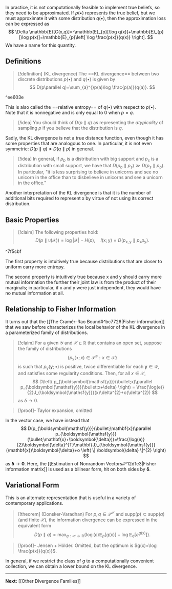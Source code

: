 In practice, it is not computationally feasible to implement true beliefs, so they need to be approximated. If $p(\bullet)$ represents the true belief, but we must approximate it with some distribution $q(\bullet)$, then the approximation loss can be expressed as
$$
\Delta \mathbb{E}[C(x,q)]=-\mathbb{E}_{p}[\log q(x)]+\mathbb{E}_{p}[\log p(x)]=\mathbb{E}_{p}\left[ \log \frac{p(x)}{q(x)} \right].
$$
We have a name for this quantity.

## Definitions

> [!definition] (KL divergence)
> The ==KL divergence== between two discrete distributions $p(\bullet)$ and $q(\bullet)$ is given by
> $$
> D(p\parallel q)=\sum_{a}^{}p(a)\log \frac{p(a)}{q(a)}.
> $$

^ee603e

This is also called the ==relative entropy== of $q(\bullet)$ with respect to $p(\bullet)$. Note that it is nonnegative and is only equal to $0$ when $p=q$.

> [!idea]
> You should think of $D(p\parallel q)$ as representing the *atypicality* of sampling $p$ if you believe that the distribution is $q$. 
> 

Sadly, the KL divergence is not a true distance function, even though it has some properties that are analogous to one. In particular, it is not even symmetric: $D(p\parallel q)\neq D(q\parallel p)$ in general.

> [!idea]
> In general, if $p_{b}$ is a distribution with big support and $p_{s}$ is a distribution with small support, we have that $D(p_{b}\parallel p_{s})\gg D(p_{s}\parallel p_{b})$. In particular, "it is less surprising to believe in unicorns and see no unicorn in the office than to disbelieve in unicorns and see a unicorn in the office."

Another interpretation of the KL divergence is that it is the number of additional bits required to represent $\mathsf{x}$ by virtue of not using its correct distribution. 

## Basic Properties

> [!claim]
> The following properties hold:
> $$
> D(p\parallel\mathtt{U}(\mathcal{X}))=\log|\mathcal{X}|-H(p),\quad
> I(\mathsf{x};\mathsf{y})=D(p_{\mathsf{x},\mathsf{y}}\parallel p_{\mathsf{x}}p_{\mathsf{y}}).
> $$

^7f5cbf

The first property is intuitively true because distributions that are closer to uniform carry more entropy.

The second property is intuitively true because $\mathsf{x}$ and $\mathsf{y}$ should carry more mutual information the further their joint law is from the product of their marginals; in particular, if $\mathsf{x}$ and $\mathsf{y}$ were just independent, they would have no mutual information at all.

## Relationship to Fisher Information

It turns out that the [[The Cramér–Rao Bound#^bc7726|Fisher information]] that we saw before characterizes the local behavior of the KL divergence in a parameterized family of distributions.

> [!claim]
> For a given $\mathcal{Y}$ and $\mathcal{X}\subseteq\mathbb{R}$ that contains an open set, suppose the family of distributions
> $$
> \{ p_{\boldsymbol{\mathsf{y}}}(\bullet;x)\in \mathcal{P}^{\mathcal{Y}}:x \in \mathcal{X} \}
> $$
> is such that $p_{\boldsymbol{\mathsf{y}}}(\mathbf{y};\bullet)$ is positive, twice differentiable for each $\mathbf{y}\in \mathcal{Y}$, and satisfies some regularity conditions. Then, for all $x \in \mathcal{X}$,
> $$
> D\left( p_{\boldsymbol{\mathsf{y}}}(\bullet;x)\parallel p_{\boldsymbol{\mathsf{y}}}(\bullet;x+\delta) \right) = \frac{\log(e)}{2}J_{\boldsymbol{\mathsf{y}}}(x)\delta^{2}+o(\delta^{2})
> $$
> as $\delta\to 0$.

> [!proof]- Taylor expansion, omitted

In the vector case, we have instead that
$$
D(p_{\boldsymbol{\mathsf{y}}}(\bullet;\mathbf{x})\parallel p_{\boldsymbol{\mathsf{y}}}(\bullet;\mathbf{x}+\boldsymbol{\delta}))=\frac{\log(e)}{2}\boldsymbol{\delta}^{T}\mathbf{J}_{\boldsymbol{\mathsf{y}}}(\mathbf{x})\boldsymbol{\delta}+o \left( \| \boldsymbol{\delta} \|^{2}  \right) 
$$
as $\boldsymbol{\delta}\to \mathbf{0}$. Here, the [[Estimation of Nonrandom Vectors#^12d1e3|Fisher information matrix]] is used as a bilinear form, hit on both sides by $\boldsymbol{\delta}$.

## Variational Form

This is an alternate representation that is useful in a variety of contemporary applications.

> [!theorem] (Donsker-Varadhan)
> For $p,q\in \mathcal{P}^{\mathcal{X}}$ and $\text{supp}(p)\subset \text{supp}(q)$ (and finite $\mathcal{X}$), the information divergence can be expressed in the equivalent form
> $$
> D(p\parallel q)=\max_{g:\mathcal{X}\to \mathbb{R}}\left\{ \log(e) \mathbb{E}_{p}\left[ g(\mathsf{x}) \right] - \log \mathbb{E}_{q}\left[ e^{g(\mathsf{x})} \right]  \right\} .
> $$

> [!proof]- Jensen + Hölder. Omitted, but the optimum is $g(x)=\log \frac{p(x)}{q(x)}$.

In general, if we restrict the class of $g$ to a computationally convenient collection, we can obtain a lower bound on the KL divergence.

---

**Next:** [[Other Divergence Families]]